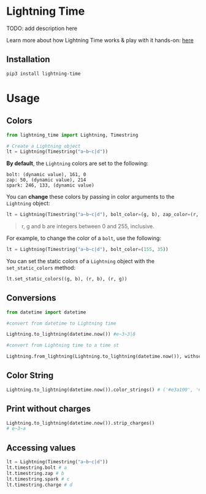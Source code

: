 # Lightning Time

TODO: add description here

Learn more about how Lightning Time works & play with it hands-on: [here](https://blog.purduehackers.com/posts/lightning-time)

## Installation

```sh
pip3 install lightning-time
```

# Usage

## Colors
```python
from lightning_time import Lightning, Timestring

# Create a Lightning object
lt = Lightning(Timestring("a~b~c|d"))
```

**By default**, the `Lightning` colors are set to the following:

```
bolt: (dynamic value), 161, 0
zap: 50, (dynamic value), 214
spark: 246, 133, (dynamic value)
```

You can **change** these colors by passing in color arguments to the `Lightning` object:

```python
lt = Lightning(Timestring("a~b~c|d"), bolt_color=(g, b), zap_color=(r, b), spark_color=(r, g))
```
> r, g and b are integers between 0 and 255, inclusive.

For example, to change the color of a `bolt`, use the following:

```python
lt = Lightning(Timestring("a~b~c|d"), bolt_color=(155, 35))
```

You can set the static colors of a `Lightning` object with the `set_static_colors` method:

```python
lt.set_static_colors((g, b), (r, b), (r, g))
```

## Conversions

```python
from datetime import datetime

#convert from datetime to Lightning time

Lightning.to_lightning(datetime.now()) #e~3~3|8

#convert from Lightning time to a time st

Lightning.from_lightning(Lightning.to_lightning(datetime.now()), withseconds=True) # 21:18:06
```

## Color String

```python
Lightning.to_lightning(datetime.now()).color_strings() # ('#e3a100', '#3238d6', '#f68582')
```

## Print without charges

```python
Lightning.to_lightning(datetime.now()).strip_charges() 
# e~3~a
```

## Accessing values

```python
lt = Lightning(Timestring("a~b~c|d"))
lt.timestring.bolt # a
lt.timestring.zap # b
lt.timestring.spark # c
lt.timestring.charge # d
```


